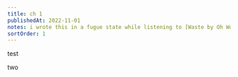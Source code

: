 ```yaml
---
title: ch 1
publishedAt: 2022-11-01
notes: i wrote this in a fugue state while listening to [Waste by Oh Wonder](https://www.youtube.com/watch?v=Ar1grAdGkec)
sortOrder: 1
---
```


test

two